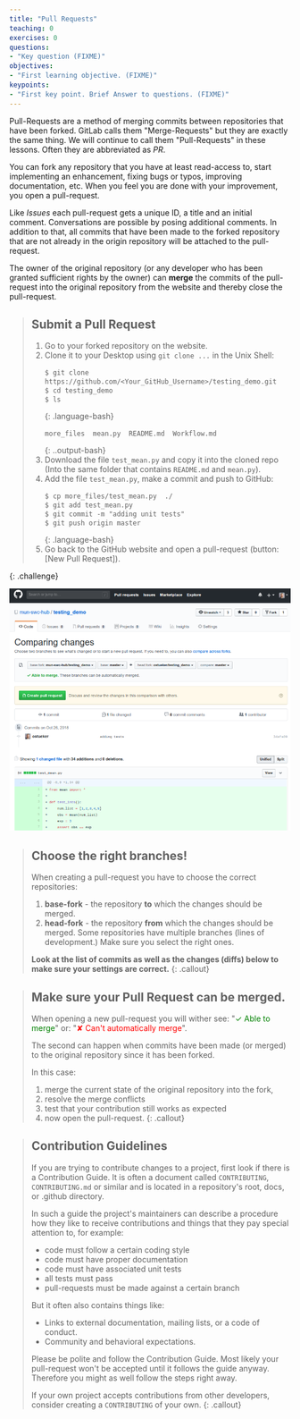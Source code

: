 ```yaml
---
title: "Pull Requests"
teaching: 0
exercises: 0
questions:
- "Key question (FIXME)"
objectives:
- "First learning objective. (FIXME)"
keypoints:
- "First key point. Brief Answer to questions. (FIXME)"
---
```


Pull-Requests are a method of merging commits between repositories that have 
been forked. GitLab calls them "Merge-Requests" but they are exactly the same
thing.  We will continue to call them "Pull-Requests" in these lessons.
Often they are abbreviated as _PR_.

You can fork any repository that you have at least read-access to, start 
implementing an enhancement, fixing bugs or typos, improving documentation,
etc.  When you feel you are done with your improvement, you open a pull-request.

Like _Issues_ each pull-request gets a unique ID, a title and an initial 
comment. Conversations are possible by posing additional comments.
In addition to that, all commits that have been made to the forked repository 
that are not already in the origin repository will be attached to the pull-request.

The owner of the original repository (or any developer who has been granted
sufficient rights by the owner) can **merge** the commits of the pull-request
into the original repository from the website and thereby close the pull-request.


> ## Submit a Pull Request
>
> 1. Go to your forked repository on the website.
> 2. Clone it to your Desktop using `git clone ...` in the Unix Shell:
>    ~~~
>    $ git clone https://github.com/<Your_GitHub_Username>/testing_demo.git
>    $ cd testing_demo
>    $ ls
>    ~~~
>    {: .language-bash}
>    ~~~
>    more_files  mean.py  README.md  Workflow.md
>    ~~~
>    {: ..output-bash}
> 3. Download the file `test_mean.py` and copy it into the cloned repo
>    (Into the same folder that contains `README.md` and `mean.py`).
> 4. Add the file `test_mean.py`, make a commit and push to GitHub:
>    ~~~
>    $ cp more_files/test_mean.py  ./
>    $ git add test_mean.py
>    $ git commit -m "adding unit tests"
>    $ git push origin master
>    ~~~
>    {: .language-bash}
> 5. Go back to the GitHub website and open a pull-request (button: [New Pull Request]).
>
{: .challenge}

![Creating a Pull Request](../fig/create-pull-request.png)

> ## Choose the right branches!
> When creating a pull-request you have to choose the correct repositories:
> 1. **base-fork** - the repository **to** which the changes should be merged.
> 2. **head-fork** - the repository **from** which the changes should be merged.
> Some repositories have multiple branches (lines of development.) Make sure you
> select the right ones.
>
> **Look at the list of commits as well as the changes (diffs) below to 
> make sure your settings are correct.**
{: .callout}

> ## Make sure your Pull Request can be merged.
>
> When opening a new pull-request you will wither see: 
> "<span style="color:green">&#x2713; Able to merge</span>" or: 
> "<span style="color:red">&#x2718; Can't automatically merge</span>".  
>
> The second can happen when commits have been made (or merged) to the original
> repository since it has been forked. 
>
> In this case:
> 1. merge the current state of the original repository into the fork, 
> 2. resolve the merge conflicts
> 3. test that your contribution still works as expected
> 4. now open the pull-request.
{: .callout}


> ## Contribution Guidelines
> 
> If you are trying to contribute changes to a project, first look if there
> is a Contribution Guide.  It is often a document called `CONTRIBUTING`,
> `CONTRIBUTING.md` or similar and is located in a repository's root, docs, 
> or .github directory.
> 
> In such a guide the project's maintainers can describe a procedure how
> they like to receive contributions and things that they pay special attention
> to, for example:
> * code must follow a certain coding style
> * code must have proper documentation
> * code must have associated unit tests
> * all tests must pass
> * pull-requests must be made against a certain branch
> 
> But it often also contains things like:
> * Links to external documentation, mailing lists, or a code of conduct.
> * Community and behavioral expectations.
> 
> Please be polite and follow the Contribution Guide.  Most likely your 
> pull-request won't be accepted until it follows the guide anyway. 
> Therefore you might as well follow the steps right away.
>
> If your own project accepts contributions from other developers, 
> consider creating a  `CONTRIBUTING` of your own.
{: .callout}
